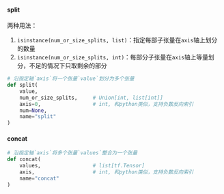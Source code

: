 #### split
两种用法：

1. `isinstance(num_or_size_splits, list)`：指定每部子张量在`axis`轴上划分的数量
2. `isinstance(num_or_size_splits, int)`：每部分子张量在`axis`轴上等量划分，不足的情况下只取剩余的部分
```python
# 沿指定轴`axis`将一个张量`value`划分为多个张量
def split(
    value,
    num_or_size_splits,     # Union[int, list[int]]
    axis=0,                 # int, 和python类似，支持负数反向索引
    num=None,
    name="split"
)
```

#### concat
```python
# 沿指定轴`axis`将多个张量`values`整合为一个张量
def concat(
    values,                 # list[tf.Tensor]
    axis,                   # int, 和python类似，支持负数反向索引
    name="concat"
)
```